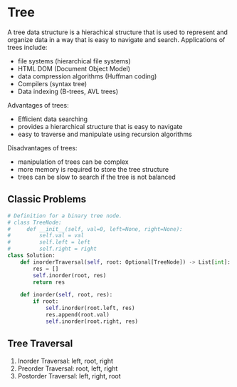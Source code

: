 # Tree

A tree data structure is a hierachical structure that is used to represent and organize data in a way that is easy to navigate and search.
Applications of trees include:

- file systems (hierarchical file systems)
- HTML DOM (Document Object Model)
- data compression algorithms (Huffman coding)
- Compilers (syntax tree)
- Data indexing (B-trees, AVL trees)

Advantages of trees:

- Efficient data searching
- provides a hierarchical structure that is easy to navigate
- easy to traverse and manipulate using recursion algorithms

Disadvantages of trees:

- manipulation of trees can be complex
- more memory is required to store the tree structure
- trees can be slow to search if the tree is not balanced

## Classic Problems

```python
# Definition for a binary tree node.
# class TreeNode:
#     def __init__(self, val=0, left=None, right=None):
#         self.val = val
#         self.left = left
#         self.right = right
class Solution:
    def inorderTraversal(self, root: Optional[TreeNode]) -> List[int]:
        res = []
        self.inorder(root, res)
        return res

    def inorder(self, root, res):
        if root:
            self.inorder(root.left, res)
            res.append(root.val)
            self.inorder(root.right, res)
```

## Tree Traversal

1. Inorder Traversal: left, root, right
2. Preorder Traversal: root, left, right
3. Postorder Traversal: left, right, root
